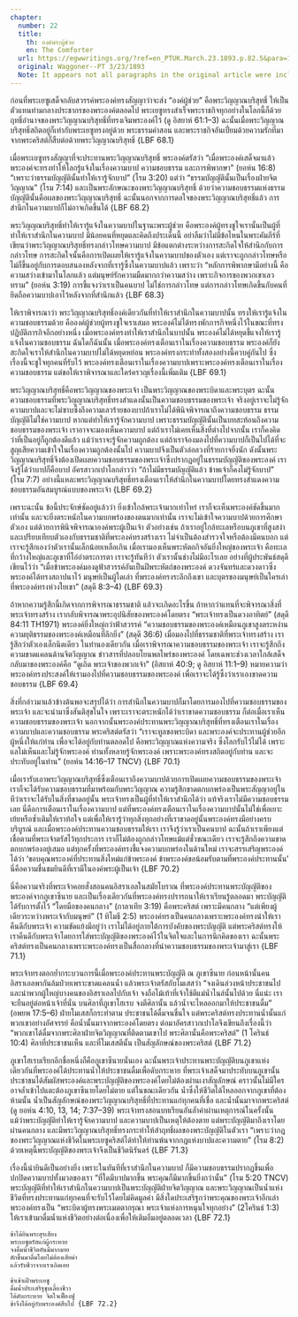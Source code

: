 ```yaml
---
chapter:
  number: 22
  title:
    th: องค์พระผู้ช่วย
    en: The Comforter
  url: https://egwwritings.org/?ref=en_PTUK.March.23.1893.p.82.5&para=1525.941
  original: Waggoner--PT 3/23/1893
  Note: It appears not all paragraphs in the original article were included.
---
```


ก่อนที่พระเยซูเสด็จกลับสวรรค์พระองค์ทรงสัญญาว่าจะส่ง “องค์ผู้ช่วย” คือพระวิญญาณบริสุทธิ์ ให้เป็นตัวแทนท่ามกลางประชากรของพระองค์ตลอดไป พระเยซูทรงสำเร็จพระราชกิจทุกอย่างในโลกนี้ก็ด้วยฤทธิ์อำนาจของพระวิญญาณบริสุทธิ์ที่ทรงเจิมพระองค์ไว้ (ดู อิสยาห์ 61:1–3) ฉะนั้นเมื่อพระวิญญาณบริสุทธิ์สถิตอยู่ก็เท่ากับพระเยซูทรงอยู่ด้วย พระธรรมคำสอน และพระราชกิจอันเปี่ยมด้วยความรักที่มาจากพระคริสต์ก็สืบต่อด้วยพระวิญญาณบริสุทธิ์ {LBF 68.1}

เมื่อพระเยซูทรงสัญญาที่จะประทานพระวิญญาณบริสุทธิ์ พระองค์ตรัสว่า “เมื่อพระองค์เสด็จมาแล้ว พระองค์จะทรงทำให้โลกรู้แจ้งในเรื่องความบาป ความชอบธรรม และการพิพากษา” (ยอห์น 16:8) “เพราะว่าธรรมบัญญัตินั้นทำให้เรารู้จักบาป” (โรม 3:20) แต่ว่า “ธรรมบัญญัตินั้นเป็นเรื่องฝ่ายจิตวิญญาณ” (โรม 7:14) และเป็นพระลักษณะของพระวิญญาณบริสุทธิ์ ด้วยว่าความชอบธรรมแห่งธรรมบัญญัตินั้นคือผลของพระวิญญาณบริสุทธิ์ ฉะนั้นนอกจากการดลใจของพระวิญญาณบริสุทธิ์แล้ว การสำนึกในความบาปก็ไม่อาจเกิดขึ้นได้ {LBF 68.2}

พระวิญญณบริสุทธิ์ทำให้เรารู้แจ้งในความบาปในฐานะพระผู้ช่วย คือพระองค์ผู้ทรงชูใจเรานั้นเป็นผู้ที่ทำให้เราสำนึกในความบาป มีน้อยคนที่หยุดและคิดถึงประเด็นนี้ อย่าลืมว่าไม่มีข้อไหนในพระคัมภีร์ที่เขียนว่าพระวิญญาณบริสุทธิ์ทรงกล่าวโทษความบาป มีข้อแตกต่างระหว่างการสะกิดใจให้สำนึกกับการกล่าวโทษ การสะกิดใจนั้นคือการเปิดเผยให้เรารู้แจ้งในความบาปของตัวเอง แต่เราจะถูกกล่าวโทษหรือไม่ก็ขึ้นอยู่กับการตอบสนองหลังจากที่เรารู้ซึ้งในความบาปแล้ว เพราะว่า “หลักการพิพากษามีอย่างนี้ คือความสว่างเข้ามาในโลกแล้ว แต่มนุษย์รักความมืดมากกว่าความสว่าง เพราะกิจการของพวกเขาเลวทราม” (ยอห์น 3:19) การชี้แจงว่าเราเป็นคนบาป ไม่ใช่การกล่าวโทษ แต่การกล่าวโทษเกิดขึ้นกับคนที่ยึดถือความบาปเอาไว้หลังจากที่สำนึกแล้ว {LBF 68.3}

ให้เราพิจารณาว่า พระวิญญาณบริสุทธิ์องค์เดียวกันที่ทำให้เราสำนึกในความบาปนั้น ทรงให้เรารู้แจ้งในความชอบธรรมด้วย คือองค์ผู้ช่วยผู้ทรงชูใจเราเสมอ พระองค์ไม่ได้ทรงพักภารกิจหนึ่งไว้ในขณะที่ทรงปฏิบัติภารกิจอีกอย่างหนึ่ง เมื่อพระองค์ทรงทำให้เราสำนึกในบาปนั้น พระองค์ไม่ได้หยุดชี้แจงให้เรารู้แจ้งในความชอบธรรม ฉันใดก็ฉันนั้น เมื่อพระองค์ทรงเตือนเราในเรื่องความชอบธรรม พระองค์ก็ยังสะกิดใจเราให้สำนึกในความบาปไม่ได้หยุดหย่อน พระองค์ทรงกระทำทั้งสองอย่างนี้ควบคู่กันไป ซึ่งเรื่องนี้จะชูใจทุกคนที่รับไว้ พระองค์ทรงเตือนเราในเรื่องความบาปเพราะพระองค์ทรงเตือนเราในเรื่องความชอบธรรม แต่ขอให้เราพิจารณาและใคร่ครวญเรื่องนี้เพิ่มเติม {LBF 69.1}

พระวิญญาณบริสุทธิ์คือพระวิญญาณของพระเจ้า เป็นพระวิญญาณของพระบิดาและพระบุตร ฉะนั้นความชอบธรรมที่พระวิญญาณบริสุทธิ์ทรงสำแดงนั้นเป็นความชอบธรรมของพระเจ้า จริงอยู่เราจะไม่รู้จักความบาปและจะไม่ซาบซึ้งถึงความเลวร้ายของบาปถ้าเราไม่ได้พินิจพิจารณาถึงความชอบธรรม ธรรมบัญญัติไม่ใช่ความบาป หากแต่ทำให้เรารู้จักความบาป เพราะธรรมบัญญัตินั้นเป็นบทสะท้อนถึงความชอบธรรมของพระเจ้า เราอาจจะมองเห็นความบาป แต่ถ้าเราไม่เคยเห็นสิ่งที่ต่างไปจากนั้น เราก็คงคิดว่าที่เป็นอยู่ก็ถูกต้องดีแล้ว แม้ว่าเราจะรู้จักความถูกต้อง แต่ถ้าเราจ้องมองไปที่ความบาปก็เป็นไปได้ที่จะสูญเสียความเข้าใจในเรื่องความถูกต้องนั้นไป ความบาปจึงเป็นตัวล่อลวงที่ร้ายกาจยิ่งนัก ดังนั้นพระวิญญาณบริสุทธิ์จึงต้องเปิดเผยความชอบธรรมของพระเจ้าซึ่งปรากฏอยู่ในธรรมบัญญัติของพระองค์ เราจึงรู้ได้ว่าบาปก็คือบาป อัครสาวกเปาโลกล่าวว่า “ถ้าไม่มีธรรมบัญญัติแล้ว ข้าพเจ้าก็คงไม่รู้จักบาป” (โรม 7:7) อย่างนี้แหละพระวิญญาณบริสุทธิ์ทรงเตือนเราให้สำนึกในความบาปโดยทรงสำแดงความชอบธรรมอันสมบูรณ์แบบของพระเจ้า {LBF 69.2}

เพราะฉะนั้น ข้อนี้ประจักษ์ชัดอยู่แล้วว่า ยิ่งเข้าใกล้พระเจ้ามากเท่าไหร่ เราก็จะเห็นพระองค์ชัดขึ้นมากเท่านั้น และจะยิ่งตระหนักในความบกพร่องของตนมากเท่านั้น เราจะไม่เข้าใจความบาปด้วยการศึกษาตัวเอง แต่ด้วยการพินิจพิจารณาองค์พระผู้เป็นเจ้า ตัวอย่างเช่น ถ้าเราอยู่ใกล้ทะเลหรือบนภูเขาที่สูงสง่าและเปรียบเทียบตัวเองกับธรรมชาติที่พระองค์ทรงสร้างเรา ไม่จำเป็นต้องสำรวจใจหรือต้องมีคนบอก แต่เราจะรู้สึกเองว่าตัวเรานั้นเล็กน้อยเหลือเกิน เมื่อเรามองเห็นพระหัตถกิจอันยิ่งใหญ่ของพระเจ้า คือทะเลที่กว้างใหญ่และภูเขาที่โอ่อ่าตระการตา เราจะรู้ทันทีว่า ตัวเรานั้นช่างไม่มีอะไรเลย อย่างที่ผู้ประพันธ์สดุดีเขียนไว้ว่า “เมื่อข้าพระองค์มองดูฟ้าสวรรค์อันเป็นฝีพระหัตถ์ของพระองค์ ดวงจันทร์และดวงดาวซึ่งพระองค์ได้ทรงสถาปนาไว้ มนุษย์เป็นผู้ใดเล่า ที่พระองค์ทรงระลึกถึงเขา และบุตรของมนุษย์เป็นใครเล่า ที่พระองค์ทรงห่วงใยเขา” (สดุดี 8:3–4) {LBF 69.3}

ถ้าหากความรู้สึกนี้เกิดจากการพิจารณาธรรมชาติ แล้วจะเกิดอะไรขึ้น ถ้าหากว่าแทนที่จะพิจารณาสิ่งที่พระเจ้าทรงสร้าง เรากลับพิจารณาพระอุปนิสัยของพระองค์โดยตรง “พระเจ้าทรงเป็นดวงอาทิตย์” (สดุดี 84:11 TH1971) พระองค์ยิ่งใหญ่กว่าฟ้าสวรรค์ “ความชอบธรรมของพระองค์เหมือนภูเขาสูงตระหง่าน ความยุติธรรมของพระองค์เหมือนที่ลึกยิ่ง” (สดุดี 36:6) เมื่อมองไปที่ธรรมชาติที่พระเจ้าทรงสร้าง เรารู้สึกว่าตัวเองเล็กนิดเดียว ในทำนองเดียวกัน เมื่อเราพิจารณาความชอบธรรมของพระเจ้า เราจะรู้สึกถึงความขาดแคลนด้านจิตวิญญาณ ข่าวสารที่ปลอบโยนพลไพร่ของพระองค์ โดยเฉพาะช่วงเวลาใกล้เสด็จกลับมาของพระองค์คือ “ดูเถิด พระเจ้าของพวกเจ้า” (อิสยาห์ 40:9; ดู อิสยาห์ 11:1–9) หมายความว่าพระองค์ทรงประสงค์ให้เรามองไปที่ความชอบธรรมของพระองค์ เพื่อเราจะได้รู้ซึ้งว่าเราเองขาดความชอบธรรม {LBF 69.4}

สิ่งที่กล่าวมาแล้วข้างต้นพอจะสรุปได้ว่า การสำนึกในความบาปก็มาโดยการมองไปที่ความชอบธรรมของพระเจ้า และจะนำมาซึ่งสันติสุขในใจ เพราะเราจะตระหนักได้ว่าเราขาดความชอบธรรม ก็ต่อเมื่อเราเห็นความชอบธรรมของพระเจ้า นอกจากนั้นพระองค์ประทานพระวิญญาณบริสุทธิ์ที่ทรงเตือนเราในเรื่องความบาปและความชอบธรรม พระคริสต์ตรัสว่า “เราจะทูลขอพระบิดา และพระองค์จะประทานผู้ช่วยอีกผู้หนึ่งให้แก่ท่าน เพื่อจะได้อยู่กับท่านตลอดไป คือพระวิญญาณแห่งความจริง ซึ่งโลกรับไว้ไม่ได้ เพราะแลไม่เห็นและไม่รู้จักพระองค์ ท่านทั้งหลายรู้จักพระองค์ เพราะพระองค์ทรงสถิตอยู่กับท่าน และจะประทับอยู่ในท่าน” (ยอห์น 14:16–17 TNCV) {LBF 70.1}

เมื่อเรารับเอาพระวิญญาณบริสุทธิ์ซึ่งเตือนเราถึงความบาปด้วยการเปิดเผยความชอบธรรมของพระเจ้า เราก็จะได้รับความชอบธรรมที่มาพร้อมกับพระวิญญาณ ความรู้สึกขาดตกบกพร่องเป็นพระสัญญาอยู่ในทีว่าเราจะได้รับในสิ่งที่ขาดอยู่นั้น พระเจ้าทรงเป็นผู้ที่ทำให้เราสำนึกได้ว่า แท้จริงเราไม่มีความชอบธรรมเลย นี่คือการเตือนเราในเรื่องความบาป แต่ที่พระองค์ทรงเตือนเราในเรื่องความบาปนั้นไม่ใช่เพื่อเยาะเย้ยหรือซ้ำเติมให้เราท้อใจ แต่เพื่อให้เรารู้ว่าทุกสิ่งทุกอย่างที่เราขาดอยู่นั้นพระองค์ทรงมีอย่างครบบริบูรณ์ และเมื่อพระองค์ประทานความชอบธรรมให้เรา เราจึงรู้ว่าเราเป็นคนบาป ฉะนั้นถ้าเราเพียงแต่เชื่อตามที่พระเจ้าตรัสไว้ทุกประการ เราก็ไม่ต้องถูกกล่าวโทษแม้แต่ชั่วขณะเดียว เราจะรู้สึกถึงความขาดตกบกพร่องอยู่เสมอ แต่ทุกครั้งที่พระองค์ทรงชี้แจงความบกพร่องในด้านใหม่ เราจะสรรเสริญพระองค์ได้ว่า ‘ขอบคุณพระองค์ที่ประทานสิ่งใหม่แก่ข้าพระองค์ ข้าพระองค์ขอน้อมรับตามที่พระองค์ประทานนั้น’ นี่คือความชื่นชมยินดีที่เรามีในองค์พระผู้เป็นเจ้า {LBF 70.2}

นี่คือความจริงที่พระเจ้าคอยสั่งสอนคนอิสราเอลในสมัยโบราณ ที่พระองค์ประทานพระบัญญัติของพระองค์จากภูเขาซีนาย และเป็นเรื่องเดียวกันที่พระองค์ทรงปรารถนาให้เราเรียนรู้ตลอดมา พระบัญญัติได้รับการตั้งไว้ “โดยมือของคนกลาง” (กาลาเทีย 3:19) คือพระคริสต์ เพราะมีคนกลาง “แต่เพียงผู้เดียวระหว่างพระเจ้ากับมนุษย์” (1 ทิโมธี 2:5) พระองค์ทรงเป็นคนกลางเพราะพระองค์ทรงนำให้เราคืนดีกับพระเจ้า ความขัดแย้งมีอยู่ว่า เราไม่ได้อยู่ภายใต้การบังคับของพระบัญญัติ แต่พระคริสต์ทรงให้เราคืนดีกับพระเจ้าโดยการใส่พระบัญญัติของพระองค์ไว้ในจิตใจและในการนึกคิดของเรา ฉะนั้นพระคริสต์ทรงเป็นคนกลางเพราะพระองค์ทรงเป็นสื่อกลางที่นำความชอบธรรมของพระเจ้ามาสู่เรา {LBF 71.1}

พระเจ้าทรงตอกย้ำกระบวนการนี้เมื่อพระองค์ประทานพระบัญญัติ ณ ภูเขาซีนาย ก่อนหน้านั้นคนอิสราเอลพากันล้มป่วยเพราะขาดแคลนน้ำ แล้วพระเจ้าตรัสกับโมเสสว่า “จงเดินล่วงหน้าประชาชนไป และนำพวกผู้ใหญ่บางคนของอิสราเอลไปกับเจ้า จงถือไม้เท้าที่เจ้าใช้ตีแม่น้ำไนล์นั้นไปด้วย นี่แน่ะ เราจะยืนอยู่ต่อหน้าเจ้าที่นั่น บนศิลาที่ภูเขาโฮเรบ จงตีศิลานั้น แล้วน้ำจะไหลออกมาให้ประชาชนดื่ม” (อพยพ 17:5–6) ฝ่ายโมเสสก็กระทำตาม ประชาชนได้ดื่มจนชื่นใจ แต่พระคริสต์ทรงประทานน้ำนั้นแก่พวกเขาอย่างอัศจรรย์ คือน้ำนั้นมาจากพระองค์โดยตรง ต่อมาอัครสาวกเปาโลจึงเขียนถึงเรื่องนี้ว่า “พวกเขาได้ดื่มจากพระศิลาฝ่ายจิตวิญญาณที่ติดตามเขาไป พระศิลานั้นคือพระคริสต์” (1 โครินธ์ 10:4) ศิลาที่ประชาชนเห็น และที่โมเสสตีนั้น เป็นสัญลักษณ์ของพระคริสต์ {LBF 71.2}

ภูเขาโฮเรบเรียกอีกชื่อหนึ่งก็คือภูเขาซีนายนั่นเอง ฉะนั้นพระเจ้าประทานพระบัญญัติบนภูเขาแห่งเดียวกันที่พระองค์ได้ประทานน้ำให้ประชาชนดื่มเพื่อดับกระหาย ที่พระเจ้าเสด็จมาประทับบนภูเขานั้น ประชาชนได้สัมผัสพระองค์และพระบัญญัติของพระองค์โดยไม่ต้องผ่านเงาสัญลักษณ์ คราวนั้นไม่มีใครอาจล้ำเข้าไปแตะต้องภูเขาซีนายโดยไม่ตาย แต่ในขณะเดียวกัน น้ำซึ่งให้ชีวิตได้ไหลออกจากภูเขาที่ต้องห้ามนั้น น้ำเป็นสัญลักษณ์ของพระวิญญาณบริสุทธิ์ที่ประทานแก่ทุกคนที่เชื่อ และน้ำนั้นมาจากพระคริสต์ (ดู ยอห์น 4:10, 13, 14; 7:37–39) พระเจ้าทรงสอนบทเรียนอันล้ำค่าผ่านเหตุการณ์ในครั้งนั้น แม้ว่าพระบัญญัติทำให้เรารู้จักความบาป และความบาปเป็นเหตุให้ต้องตาย แต่พระบัญญัติมาถึงเราโดยผ่านคนกลาง และมีพระวิญญาณบริสุทธิ์ทรงกระทำให้สำฤทธิ์ผลของพระบัญญัติในตัวเรา “เพราะว่ากฎของพระวิญญาณแห่งชีวิตในพระเยซูคริสต์ได้ทำให้ท่านพ้นจากกฎแห่งบาปและความตาย” (โรม 8:2) ด้วยเหตุนี้พระบัญญัติของพระเจ้าจึงเป็นชีวิตนิรันดร์ {LBF 71.3}

เรื่องนี้น่ายินดีเป็นอย่างยิ่ง เพราะในทันทีที่เราสำนึกในความบาป ก็มีความชอบธรรมปรากฏขึ้นเพื่อปกปิดความบาปทั้งมวลของเรา “ที่ใดมีบาปมากขึ้น พระคุณก็มีมากขึ้นยิ่งกว่านั้น” (โรม 5:20 TNCV) พระบัญญัติที่ทำให้เราสำนึกในความบาปเป็นพระบัญญัติฝ่ายจิตวิญญาณ และพระวิญญาณเป็นน้ำแห่งชีวิตที่ทรงประทานแก่ทุกคนที่จะรับไว้โดยไม่คิดมูลค่า มีสิ่งใดประเสริฐกว่าพระคุณของพระเจ้าอีกเล่า พระองค์ทรงเป็น “พระบิดาผู้ทรงพระเมตตากรุณา พระเจ้าแห่งการหนุนใจทุกอย่าง” (2โครินธ์ 1:3) ให้เราเข้ามาดื่มน้ำแห่งชีวิตอย่างต่อเนื่องเพื่อให้เติมอิ่มอยู่ตลอดเวลา {LBF 72.1}

    ข้าได้ยินพระสุรเสียง
    พระเยซูตรัสแก่ผู้กระหาย
    จงดื่มน้ำชีวิตอันมีมากมาย
    ตักขึ้นมาดื่มโดยไม่ต้องเสียค่า
    แล้วรับชีวาจากเราเถิดเอย

    ข้าเข้าเฝ้าพระเยซู
    ดื่มน้ำประเสริฐชุบเลี้ยงชีวา
    ได้ดับกระหาย จิตใจเฟื่องฟู
    ข้าจึงได้อยู่กับพระองค์สืบไป {LBF 72.2}
